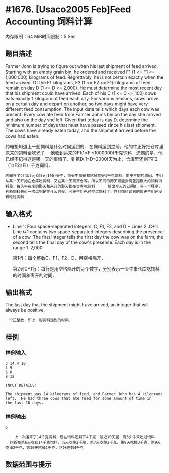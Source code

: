 # #1676. [Usaco2005 Feb]Feed Accounting 饲料计算

内存限制：64 MiB时间限制：5 Sec

## 题目描述

Farmer John is trying to figure out when his last shipment of feed arrived. Starting with an empty grain bin, he ordered and received F1 (1 <= F1 <= 1,000,000) kilograms of feed. Regrettably, he is not certain exactly when the feed arrived. Of the F1 kilograms, F2 (1 <= F2 <= F1) kilograms of feed remain on day D (1 <= D <= 2,000). He must determine the most recent day that his shipment could have arrived. Each of his C (1 <= C <= 100) cows eats exactly 1 kilogram of feed each day. For various reasons, cows arrive on a certain day and depart on another, so two days might have very different feed consumption. The input data tells which days each cow was present. Every cow ate feed from Farmer John's bin on the day she arrived and also on the day she left. Given that today is day D, determine the minimum number of days that must have passed since his last shipment. The cows have already eaten today, and the shipment arrived before the cows had eaten. 

约翰想知道上一船饲料是什么时候运到的．在饲料运到之前，他的牛正好把仓库里原来的饲料全吃光了．    他收到运来的F1(1&le;Fi&le;1000000)千克饲料．遗憾的是，他已经不记得这是哪一天的事情了．到第D(1&le;D&le;2000)天为止，仓库里还剩下F2（1&le;F2&le;Fi）千克饲料．

    约翰养了C(1&le;C&le;100)头牛，每头牛每天都吃掉恰好1千克饲料．由于不同的原因，牛们从某一天开始在仓库吃饲料，又在某一天离开仓库，所以不同的两天可能会有差距很大的饲料消耗量．每头牛在来的那天和离开的那天都在仓库吃饲料．    给出今天的日期D，写一个程序，判断饲料最近一次运到是在什么时候．今天牛们已经吃过饲料了，并且饲料运到的那天牛们还没有吃过饲料．

## 输入格式

* Line 1: Four space-separated integers: C, F1, F2, and D * Lines 2..C+1: Line i+1 contains two space-separated integers describing the presence of a cow. The first integer tells the first day the cow was on the farm; the second tells the final day of the cow's presence. Each day is in the range 1..2,000.

    第1行：四个整数C，F1，F2，D，用空格隔开．

    第2到C+1行：每行是用空格隔开的两个数字，分别表示一头牛来仓库吃饲料的时间和离开的时间．

## 输出格式

The last day that the shipment might have arrived, an integer that will always be positive. 

    一个正整数，即上一船饲料运到的时间．

## 样例

### 样例输入

    
    3 14 4 10
    1 9
    5 8
    8 12
    
    INPUT DETAILS:
    
    The shipment was 14 kilograms of feed, and Farmer John has 4 kilograms
    left.  He had three cows that ate feed for some amount of time in
    the last 10 days.
    
    

### 样例输出

    
    6
    
        上一次运来了14千克饲料，现在饲料还剩下4千克．最近10天里．有3头牛来吃过饲料．
      约翰在第6天收到14千克饲料，当天吃掉2千克，第7天吃掉2千克，第8天吃掉3千克，第9天吃掉2千克，第10天吃掉1千克，正好还剩4千克
    
    

## 数据范围与提示
